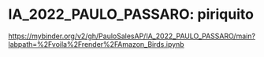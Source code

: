 # IA_2022_PAULO_PASSARO: piriquito
https://mybinder.org/v2/gh/PauloSalesAP/IA_2022_PAULO_PASSARO/main?labpath=%2Fvoila%2Frender%2FAmazon_Birds.ipynb
